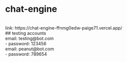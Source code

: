 # chat-engine
 <br />
 link: https://chat-engine-ffnmg0edw-paige71.vercel.app/
  <br />
 ## testing accounts
 <br />
 email: testing@bot.com
 <br />
 - password: 123456
 <br />
 email: peanut@bot.com
 <br />
 - password: 789654
